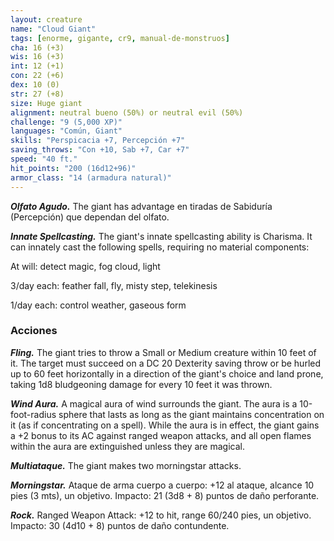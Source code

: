 ```yaml
---
layout: creature
name: "Cloud Giant"
tags: [enorme, gigante, cr9, manual-de-monstruos]
cha: 16 (+3)
wis: 16 (+3)
int: 12 (+1)
con: 22 (+6)
dex: 10 (0)
str: 27 (+8)
size: Huge giant
alignment: neutral bueno (50%) or neutral evil (50%)
challenge: "9 (5,000 XP)"
languages: "Común, Giant"
skills: "Perspicacia +7, Percepción +7"
saving_throws: "Con +10, Sab +7, Car +7"
speed: "40 ft."
hit_points: "200 (16d12+96)"
armor_class: "14 (armadura natural)"
---
```


***Olfato Agudo.*** The giant has advantage en tiradas de Sabiduría (Percepción) que dependan del olfato.

***Innate Spellcasting.*** The giant's innate spellcasting ability is Charisma. It can innately cast the following spells, requiring no material components:

At will: detect magic, fog cloud, light

3/day each: feather fall, fly, misty step, telekinesis

1/day each: control weather, gaseous form

### Acciones

***Fling.*** The giant tries to throw a Small or Medium creature within 10 feet of it. The target must succeed on a DC 20 Dexterity saving throw or be hurled up to 60 feet horizontally in a direction of the giant's choice and land prone, taking 1d8 bludgeoning damage for every 10 feet it was thrown.

***Wind Aura.*** A magical aura of wind surrounds the giant. The aura is a 10-foot-radius sphere that lasts as long as the giant maintains concentration on it (as if concentrating on a spell). While the aura is in effect, the giant gains a +2 bonus to its AC against ranged weapon attacks, and all open flames within the aura are extinguished unless they are magical.

***Multiataque.*** The giant makes two morningstar attacks.

***Morningstar.*** Ataque de arma cuerpo a cuerpo: +12 al ataque, alcance 10 pies (3 mts), un objetivo. Impacto: 21 (3d8 + 8) puntos de daño perforante.

***Rock.*** Ranged Weapon Attack: +12 to hit, range 60/240 pies, un objetivo. Impacto: 30 (4d10 + 8) puntos de daño contundente.